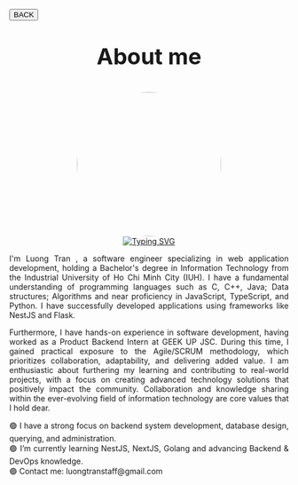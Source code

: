 <button href="/">BACK</button>
<div align="center">
    <p style="font-size: 40px; font-weight: bolder">About me</p>
    <img style="border-radius: 50%" width="260px"
        src="https://media.licdn.com/dms/image/D5603AQHcVaanl35Xjg/profile-displayphoto-shrink_800_800/0/1694327418181?e=2147483647&v=beta&t=mgTu4qjjrMIONw3EgGArhsPinwkg5T_NM6vWdXIey00" />
    <div>
        <a href="https://git.io/typing-svg"><img src="https://readme-typing-svg.herokuapp.com?font=Arial&weight=900&pause=1000&color=15DBF7&center=true&vCenter=true&random=false&width=435&lines=Hey%2C+I'm+Luong+Tran+%F0%9F%98%8E;I+am+a+former+student+at+IUH+-+Vietnam+;I+am+pursuing+a+career+in+Software+Engineering;%F0%9F%92%ABLearn.+%F0%9F%92%BBWork.+%F0%9F%8C%B1Grow.;%F0%9F%A4%8DOpen+Source" alt="Typing SVG" /></a>
    </div>
    <div>
            <p align="justify">
            I'm Luong Tran , a software engineer specializing in web application development, holding a Bachelor's
            degree in Information Technology from the Industrial University of Ho Chi Minh City (IUH). I have a
            fundamental understanding of programming languages such as C, C++, Java; Data structures; Algorithms and
            near proficiency in JavaScript, TypeScript, and Python. I have successfully developed applications using
            frameworks like NestJS and Flask.
            </p>
            <p align="justify">
                Furthermore, I have hands-on experience in software development, having worked as a Product Backend Intern
            at GEEK UP JSC. During this time, I gained practical exposure to the Agile/SCRUM methodology, which
            prioritizes collaboration, adaptability, and delivering added value. I am enthusiastic about furthering my
            learning and contributing to real-world projects, with a focus on creating advanced technology solutions
            that positively impact the community. Collaboration and knowledge sharing within the ever-evolving field of
            information technology are core values that I hold dear.
            </p>
            <p align="justify">
            🟢 I have a strong focus on backend system development, database design, querying, and administration. </br>🟢 I’m currently learning NestJS, NextJS, Golang and advancing Backend & DevOps knowledge. </br> 🟢 Contact me: luongtranstaff@gmail.com   
            </p>
    </div>

</div>
